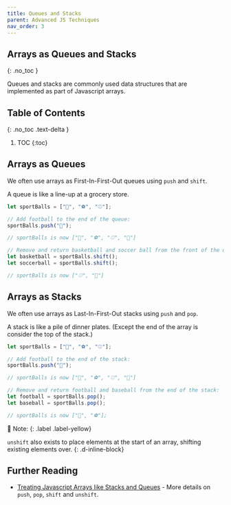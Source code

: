 ```yaml
---
title: Queues and Stacks
parent: Advanced JS Techniques
nav_order: 3
---
```


<!--prettier-ignore-start-->
## Arrays as Queues and Stacks 
{: .no_toc }

Queues and stacks are commonly used data structures that are implemented as part of Javascript arrays.

## Table of Contents
{: .no_toc .text-delta }  

1. TOC
{:toc}

<!--prettier-ignore-end-->

## Arrays as Queues

We often use arrays as First-In-First-Out queues using `push` and `shift`.

A queue is like a line-up at a grocery store.

```javascript
let sportBalls = ["🏀", "⚽", "⚾"];

// Add football to the end of the queue:
sportBalls.push("🏈");

// sportBalls is now ["🏀", "⚽", "⚾", "🏈"]

// Remove and return basketball and soccer ball from the front of the queue;
let basketball = sportBalls.shift();
let soccerball = sportBalls.shift();

// sportBalls is now ["⚾", "🏈"]
```

## Arrays as Stacks

We often use arrays as Last-In-First-Out stacks using `push` and `pop`.

A stack is like a pile of dinner plates. (Except the end of the array is consider the top of the stack.)

```javascript
let sportBalls = ["🏀", "⚽", "⚾"];

// Add football to the end of the stack:
sportBalls.push("🏈");

// sportBalls is now ["🏀", "⚽", "⚾", "🏈"]

// Remove and return football and baseball from the end of the stack:
let football = sportBalls.pop();
let baseball = sportBalls.pop();

// sportBalls is now ["🏀", "⚽"];
```

🎵 Note:
{: .label .label-yellow}

`unshift` also exists to place elements at the start of an array, shifting existing elements over.
{: .d-inline-block}

## Further Reading

- [Treating Javascript Arrays like Stacks and Queues](https://javascript.info/array#methods-pop-push-shift-unshift) - More details on `push`, `pop`, `shift` and `unshift`.
